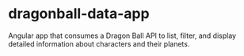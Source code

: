 # dragonball-data-app
Angular app that consumes a Dragon Ball API to list, filter, and display detailed information about characters and their planets.
